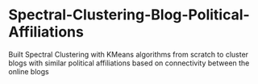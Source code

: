 # Spectral-Clustering-Blog-Political-Affiliations
Built Spectral Clustering with KMeans algorithms from scratch to cluster blogs with similar political affiliations based on connectivity between the online blogs
